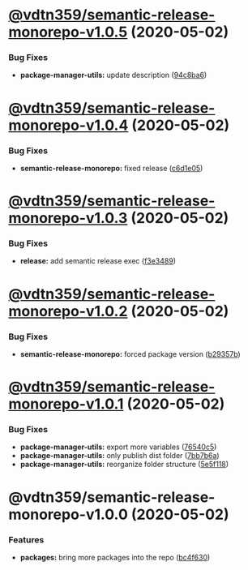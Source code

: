# [@vdtn359/semantic-release-monorepo-v1.0.5](https://github.com/vdtn359/vdtn359-os/compare/@vdtn359/semantic-release-monorepo-v1.0.4...@vdtn359/semantic-release-monorepo-v1.0.5) (2020-05-02)


### Bug Fixes

* **package-manager-utils:** update description ([94c8ba6](https://github.com/vdtn359/vdtn359-os/commit/94c8ba623df40a7a5b0d87266d4ffc583076ba5e))

# [@vdtn359/semantic-release-monorepo-v1.0.4](https://github.com/vdtn359/vdtn359-os/compare/@vdtn359/semantic-release-monorepo-v1.0.3...@vdtn359/semantic-release-monorepo-v1.0.4) (2020-05-02)


### Bug Fixes

* **semantic-release-monorepo:** fixed release ([c6d1e05](https://github.com/vdtn359/vdtn359-os/commit/c6d1e05abd142dbaea9a1e9f61de9dca0d06cf6c))

# [@vdtn359/semantic-release-monorepo-v1.0.3](https://github.com/vdtn359/vdtn359-os/compare/@vdtn359/semantic-release-monorepo-v1.0.2...@vdtn359/semantic-release-monorepo-v1.0.3) (2020-05-02)


### Bug Fixes

* **release:** add semantic release exec ([f3e3489](https://github.com/vdtn359/vdtn359-os/commit/f3e34895fe09557939046d4b31e4aa59d67b97ed))

# [@vdtn359/semantic-release-monorepo-v1.0.2](https://github.com/vdtn359/vdtn359-os/compare/@vdtn359/semantic-release-monorepo-v1.0.1...@vdtn359/semantic-release-monorepo-v1.0.2) (2020-05-02)


### Bug Fixes

* **semantic-release-monorepo:** forced package version ([b29357b](https://github.com/vdtn359/vdtn359-os/commit/b29357bf1a84f4f123b3b4e6dced68fd6a49b721))

# [@vdtn359/semantic-release-monorepo-v1.0.1](https://github.com/vdtn359/vdtn359-os/compare/@vdtn359/semantic-release-monorepo-v1.0.0...@vdtn359/semantic-release-monorepo-v1.0.1) (2020-05-02)


### Bug Fixes

* **package-manager-utils:** export more variables ([76540c5](https://github.com/vdtn359/vdtn359-os/commit/76540c5d79a32cf9827216915871f9cc2cbe2603))
* **package-manager-utils:** only publish dist folder ([7bb7b6a](https://github.com/vdtn359/vdtn359-os/commit/7bb7b6a7f4b039ed2efe968ddf7ea1564e1169b6))
* **package-manager-utils:** reorganize folder structure ([5e5f118](https://github.com/vdtn359/vdtn359-os/commit/5e5f118b5fc62c99d5b6193ecaf6fc5b88ba5002))

# @vdtn359/semantic-release-monorepo-v1.0.0 (2020-05-02)


### Features

* **packages:** bring more packages into the repo ([bc4f630](https://github.com/vdtn359/vdtn359-os/commit/bc4f6306538a5192ffb757b06c8cf9bf22d5e3bf))
